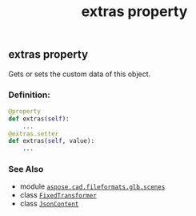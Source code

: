 ﻿---
title: extras property
second_title: Aspose.CAD for Python via .NET API References
description: 
type: docs
weight: 80
url: /python-net/aspose.cad.fileformats.glb.scenes/fixedtransformer/extras/
is_root: false
---

## extras property


Gets or sets the custom data of this object.
### Definition:
```python
@property
def extras(self):
    ...
@extras.setter
def extras(self, value):
    ...
```

### See Also
* module [`aspose.cad.fileformats.glb.scenes`](../../)
* class [`FixedTransformer`](/cad/python-net/aspose.cad.fileformats.glb.scenes/fixedtransformer)
* class [`JsonContent`](/cad/python-net/aspose.cad.fileformats.glb.io/jsoncontent)
